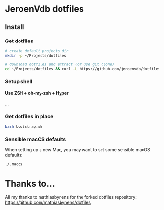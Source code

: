 # JeroenVdb dotfiles

## Install

### Get dotfiles

```bash
# create default projects dir
mkdir -p ~/Projects/dotfiles

# download dotfiles and extract (or use git clone)
cd ~/Projects/dotfiles && curl -L https://github.com/jeroenvdb/dotfiles/tarball/master | tar -xzv --strip-components 1
```

### Setup shell

#### Use ZSH + oh-my-zsh + Hyper

...

### Get dotfiles in place

```bash
bash bootstrap.sh
```

### Sensible macOS defaults

When setting up a new Mac, you may want to set some sensible macOS defaults:

```bash
./.macos
```

# Thanks to...

All my thanks to mathiasbynens for the forked dotfiles repository: https://github.com/mathiasbynens/dotfiles
